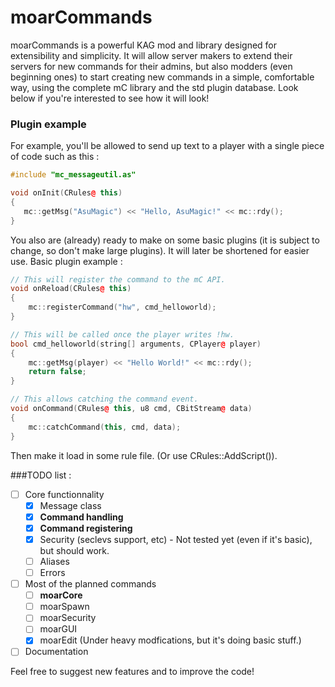# moarCommands
moarCommands is a powerful KAG mod and library designed for extensibility and simplicity.
It will allow server makers to extend their servers for new commands for their admins, but also modders (even beginning ones) to start creating new commands in a simple, comfortable way, using the complete mC library and the std plugin database. Look below if you're interested to see how it will look!

### Plugin example

For example, you'll be allowed to send up text to a player with a single piece of code such as this :

```c++
#include "mc_messageutil.as"

void onInit(CRules@ this)
{
   mc::getMsg("AsuMagic") << "Hello, AsuMagic!" << mc::rdy();
}
```

You also are (already) ready to make on some basic plugins (it is subject to change, so don't make large plugins).
It will later be shortened for easier use.
Basic plugin example :
```c++
// This will register the command to the mC API.
void onReload(CRules@ this)
{
	mc::registerCommand("hw", cmd_helloworld);
}

// This will be called once the player writes !hw.
bool cmd_helloworld(string[] arguments, CPlayer@ player)
{
	mc::getMsg(player) << "Hello World!" << mc::rdy();
	return false;
}

// This allows catching the command event.
void onCommand(CRules@ this, u8 cmd, CBitStream@ data)
{
	mc::catchCommand(this, cmd, data);
}
```
Then make it load in some rule file. (Or use CRules::AddScript()).

###TODO list :
- [ ] Core functionnality
  - [x] Message class
  - [x] **Command handling**
  - [x] **Command registering**
  - [x] Security (seclevs support, etc) - Not tested yet (even if it's basic), but should work.
  - [ ] Aliases
  - [ ] Errors
- [ ] Most of the planned commands
  - [ ] **moarCore**
  - [ ] moarSpawn
  - [ ] moarSecurity
  - [ ] moarGUI
  - [x] moarEdit (Under heavy modfications, but it's doing basic stuff.)
- [ ] Documentation

Feel free to suggest new features and to improve the code!
